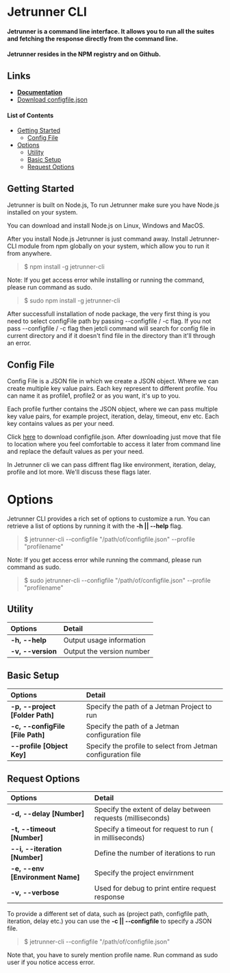 # Jetrunner CLI

#### Jetrunner is a command line interface. It allows you to run all the suites and fetching the response directly from the command line.

#### Jetrunner resides in the NPM registry and on Github.

## Links
- **[Documentation](https://jetmanlabs.com/maindoc.html#download_and_installation)**
- <a href="https://jetmanlabs.com/maindoc.html#download_and_installation" download>Download configfile.json</a>

#### List of Contents

- [Getting Started](#getting-started)
  - [Config File](#config-file)
- [Options](#options)
  - [Utility](#utility)
  - [Basic Setup](#basic-setup)
  - [Request Options](#request-options)


## Getting Started ##

Jetrunner is built on Node.js, To run Jetrunner make sure you have Node.js installed on your system.

You can download and install Node.js on Linux, Windows and MacOS.

After you install Node.js Jetrunner is just command away. Install Jetrunner-CLI module from npm globally on your system, which allow you to run it from anywhere.

> $ npm install -g jetrunner-cli

Note: If you get access error while installing or running the command, please run command as sudo.

> $ sudo npm install -g jetrunner-cli


After successfull installation of node package, the very first thing is you need to select configFile path by passing --configfile / -c flag. If you not pass --configfile / -c flag then jetcli command will search for config file in current directory and if it doesn't find file in the directory than it'll through an error.

## Config File ##

Config File is a JSON file in which we create a JSON object. Where we can create multiple key value pairs. Each key represent to different profile. You can name it as profile1, profile2 or as you want, it's up to you.

Each profile further contains the JSON object, where we can pass multiple key value pairs, for example project, iteration, delay, timeout, env etc. Each key contains values as per your need.

Click <a href="https://jetmanlabs.com/maindoc.html#runnercli_gettingStarted" download>here</a> to download configfile.json. After downloading just move that file to location where you feel comfortable to access it later from command line and replace the default values as per your need.

In Jetrunner cli we can pass diffrent flag like environment, iteration, delay, profile and lot more. We'll discuss these flags later.

# Options #

Jetrunner CLI provides a rich set of options to customize a run. You can retrieve a list of options by running it with the **-h || --help** flag.

> $ jetrunner-cli --configfile "/path/of/configfile.json" --profile "profilename"

Note: If you get access error while running the command, please run command as sudo.

> $ sudo jetrunner-cli --configfile "/path/of/configfile.json" --profile "profilename"

## Utility ##

| **Options** | **Detail** |
| :--- | :--- |
| **-h, --help** | Output usage information |
| **-v, --version** | Output the version number |


## Basic Setup ##

| **Options** | **Detail** |
| :--- | :--- |
| **-p, --project [Folder Path]** | Specify the path of a Jetman Project to run |
| **-c, --configFile [File Path]** | Specify the path of a Jetman configuration file |
| **--profile [Object Key]** | Specify the profile to select from Jetman configuration file |


## Request Options ##

| **Options** | **Detail** |
| :--- | :--- |
| **-d, --delay [Number]** | Specify the extent of delay between requests (milliseconds) |
| **-t, --timeout [Number]** | Specify a timeout for request to run ( in milliseconds) |
| **--i, --iteration [Number]** | Define the number of iterations to run |
| **-e, --env [Environment Name]** | Specify the project envirnment |
| **-v, --verbose** | Used for debug to print entire request response |

To provide a different set of data, such as (project path, configfile path, iteration, delay etc.) you can use the **-c || --configfile** to specify a JSON file.

> $ jetrunner-cli --configfile "/path/of/configfile.json"

Note that, you have to surely mention profile name. Run command as sudo user if you notice access error.
